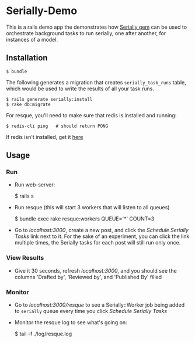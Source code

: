 # Serially-Demo

This is a rails demo app the demonstrates how [Serially gem][1] can be used to orchestrate background tasks to run serially, one after another, for instances of a model.

## Installation

    $ bundle

The following generates a migration that creates `serially_task_runs` table, which would be used to write the results of all your task runs.

    $ rails generate serially:install
    $ rake db:migrate

For resque, you'll need to make sure that redis is installed and running:

    $ redis-cli ping   # should return PONG

If redis isn't installed, get it [here][2]

## Usage

### Run

* Run web-server:

    $ rails s

* Run resque (this will start 3 workers that will listen to all queues)

    $ bundle exec rake resque:workers QUEUE='*' COUNT=3

* Go to _localhost:3000_, create a new post, and click the _Schedule Serially Tasks_ link next to it. For the sake of an experiment,
you can click the link multiple times, the Serially tasks for each post will still run only once.

### View Results

* Give it 30 seconds, refresh _localhost:3000_, and you should see the columns 'Drafted by', 'Reviewed by', and 'Published By' filled

### Monitor

* Go to _localhost:3000/resque_ to see a Serially::Worker job being added to `serially` queue every time you click _Schedule Serially Tasks_
* Monitor the resque log to see what's going on:

    $ tail -f ./log/resque.log


[1]: https://github.com/mikemarsian/serially
[2]: http://redis.io/
